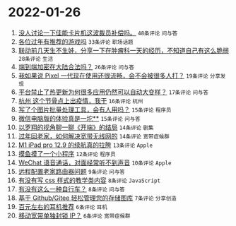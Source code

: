 # 2022-01-26

1. [没人讨论一下佳能卡片机这波裁员补偿吗。](https://www.v2ex.com/t/830626) `48条评论` `问与答`
1. [各位过年有推荐的游戏吗](https://www.v2ex.com/t/830638) `33条评论` `职场话题`
1. [联动前几天生不生娃，分享一下在肿瘤科一天的经历，不知道自己有这么脆弱](https://www.v2ex.com/t/830642) `28条评论` `生活`
1. [端到端加密在大陆合法吗？](https://www.v2ex.com/t/830661) `26条评论` `问与答`
1. [我如果说 Pixel 一代现在使用还很流畅，会不会被很多人打？](https://www.v2ex.com/t/830637) `19条评论` `分享发现`
1. [平台禁止了热更新为何很多应用仍然可以自动大变样？](https://www.v2ex.com/t/830619) `17条评论` `问与答`
1. [杭州 这个节骨点上出疫情，我干](https://www.v2ex.com/t/830662) `16条评论` `杭州`
1. [写了个图片批量处理工具，会有人用吗？](https://www.v2ex.com/t/830649) `15条评论` `程序员`
1. [微信电脑版的体验真是一坨**](https://www.v2ex.com/t/830635) `15条评论` `问与答`
1. [以罗翔的视角聊一聊《开端》的结局](https://www.v2ex.com/t/830650) `14条评论` `剧集`
1. [过年回老家，如何解决宽带无线网的](https://www.v2ex.com/t/830628) `14条评论` `宽带症候群`
1. [M1 iPad pro 12.9 的续航真的拉胯](https://www.v2ex.com/t/830630) `13条评论` `Apple`
1. [摸鱼摸了一个小程序](https://www.v2ex.com/t/830653) `12条评论` `程序员`
1. [WeChat 语音通话，对面经常听不到声音](https://www.v2ex.com/t/830621) `10条评论` `Apple`
1. [远程配置老家路由器问题](https://www.v2ex.com/t/830631) `9条评论` `问与答`
1. [有没有写 css 样式的教学类内容](https://www.v2ex.com/t/830669) `8条评论` `JavaScript`
1. [有没有这么一种自行车？](https://www.v2ex.com/t/830658) `8条评论` `问与答`
1. [基于 Github/Gitee 轻松管理您的存储图库](https://www.v2ex.com/t/830632) `7条评论` `分享创造`
1. [百元左右的耳机推荐](https://www.v2ex.com/t/830651) `6条评论` `耳机`
1. [移动宽带单独封锁 IP？](https://www.v2ex.com/t/830633) `6条评论` `宽带症候群`
